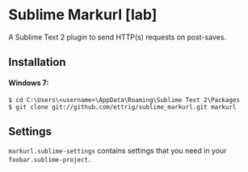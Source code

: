 Sublime Markurl [lab]
=====================

A Sublime Text 2 plugin to send HTTP(s) requests on post-saves.

Installation
------------

#### Windows 7:
```
$ cd C:\Users\<username>\AppData\Roaming\Sublime Text 2\Packages
$ git clone git://github.com/ettrig/sublime_markurl.git markurl
```

Settings
--------
`markurl.sublime-settings` contains settings that you need in your `foobar.sublime-project`.